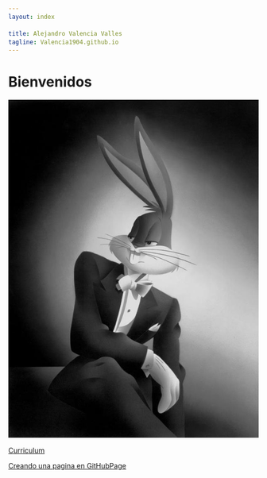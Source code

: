 ```yaml
---
layout: index

title: Alejandro Valencia Valles	
tagline: Valencia1904.github.io
---
```

# Bienvenidos

![Imagen de Bugbunny](images/bugs-bunny-en-sus-primeros-ac3b1os.jpg)

[Curriculum](about)

[Creando una pagina en GitHubPage](githubpage)
